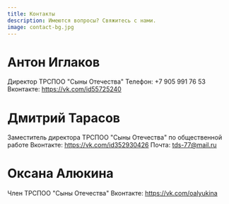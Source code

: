```yaml
---
title: Контакты
description: Имеются вопросы? Свяжитесь с нами.
image: contact-bg.jpg
---
```

# Антон Иглаков
Директор ТРСПОО "Сыны Отечества"
Телефон: +7 905 991 76 53
Вконтакте: https://vk.com/id55725240

# Дмитрий Тарасов
Заместитель директора ТРСПОО "Сыны Отечества" по общественной работе
Вконтакте: https://vk.com/id352930426
Почта: tds-77@mail.ru

# Оксана Алюкина
Член ТРСПОО "Сыны Отечества"
Вконтакте: https://vk.com/oalyukina
